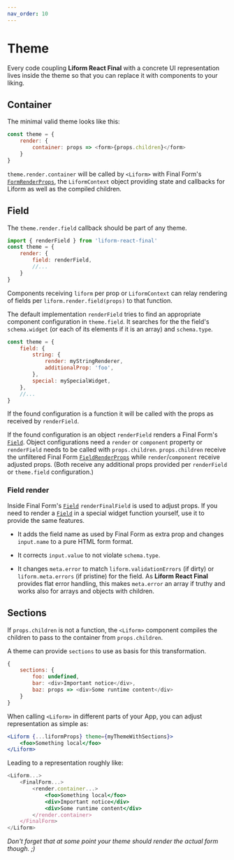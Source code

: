 ```yaml
---
nav_order: 10
---
```


# Theme

Every code coupling __Liform React Final__ with a concrete UI representation lives inside the theme so that you can replace it with components to your liking.

## Container

The minimal valid theme looks like this:

```js
const theme = {
    render: {
        container: props => <form>{props.children}</form>
    }
}
```

`theme.render.container` will be called by `<Liform>` with Final Form's [`FormRenderProps`](https://final-form.org/docs/react-final-form/types/FormRenderProps), the `LiformContext` object providing state and callbacks for Liform as well as the compiled children.

## Field

The `theme.render.field` callback should be part of any theme.
```js
import { renderField } from 'liform-react-final'
const theme = {
    render: {
        field: renderField,
        //...
    }
}
```

Components receiving `liform` per prop or `LiformContext` can relay rendering of fields per `liform.render.field(props)` to that function.

The default implementation `renderField` tries to find an appropriate component configuration in `theme.field`. It searches for the the field's `schema.widget` (or each of its elements if it is an array) and `schema.type`.

```js
const theme = {
    field: {
        string: {
            render: myStringRenderer,
            additionalProp: 'foo',
        },
        special: mySpecialWidget,
    },
    //...
}
```

If the found configuration is a function it will be called with the props as received by `renderField`.

If the found configuration is an object `renderField` renders a Final Form's [`Field`](https://final-form.org/docs/react-final-form/api/Field).
Object configurations need a `render` or `component` property or `renderField` needs to be called with `props.children`.
`props.children` receive the unfiltered Final Form [`FieldRenderProps`](https://final-form.org/docs/react-final-form/types/FieldRenderProps) while `render`/`component` receive adjusted props.
(Both receive any additional props provided per `renderField` or `theme.field` configuration.)

### Field render

Inside Final Form's [`Field`](https://final-form.org/docs/react-final-form/api/Field) `renderFinalField` is used to adjust props.
If you need to render a [`Field`](https://final-form.org/docs/react-final-form/api/Field) in a special widget function yourself, use it to provide the same features.

* It adds the field name as used by Final Form as extra prop and changes `input.name` to a pure HTML form format.

* It corrects `input.value` to not violate `schema.type`.

* It changes `meta.error` to match `liform.validationErrors` (if dirty) or `liform.meta.errors` (if pristine) for the field.
As __Liform React Final__ provides flat error handling, this makes `meta.error` an array if truthy and works also for arrays and objects with children.

## Sections

If `props.children` is not a function, the `<Liform>` component compiles the children to pass to the container from `props.children`.

A theme can provide `sections` to use as basis for this transformation.

```js
{
    sections: {
        foo: undefined,
        bar: <div>Important notice</div>,
        baz: props => <div>Some runtime content</div>
    }
}
```

When calling `<Liform>` in different parts of your App, you can adjust representation as simple as:
```jsx
<Liform {...liformProps} theme={myThemeWithSections}>
    <foo>Something local</foo>
</Liform>
```
Leading to a representation roughly like:
```jsx
<Liform...>
    <FinalForm...>
        <render.container...>
            <foo>Something local</foo>
            <div>Important notice</div>
            <div>Some runtime content</div>
        </render.container>
    </FinalForm>
</Liform>
```

*Don't forget that at some point your theme should render the actual form though. ;)*

